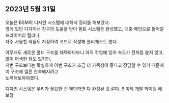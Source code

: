 ## **2023년 5월 31일**

오늘은 BSM의 디자인 시스템에 대해서 정리를 해보았다.  
옆에 있던 디자이너 친구의 도움을 받아 폰트 시스템은 완성했고, 대충 메인으로 들어갈 프라이머리 컬러나,  
자주 사용할 색들도 지정하여 코드로 작성해 풀리퀘스트 했다.

아무래도 새로운 폴더 구조를 채택하다보니 아직 작업에 있어 속도가 전처럼 붙지 않고, 많이 어색한 점도 있지만,  
저번 구조보다는 확실하게 이번 구조가 조금 더 가독성이 좋다고 장담할 수 있기 때문에 이 구조에 얼른 친숙해지려고  
노력해보아야겠다.

디자인 시스템은 우리가 필요한 건 웬만하면 다 완성된 것 같다..!! 이제 개발 화이팅 해보장
